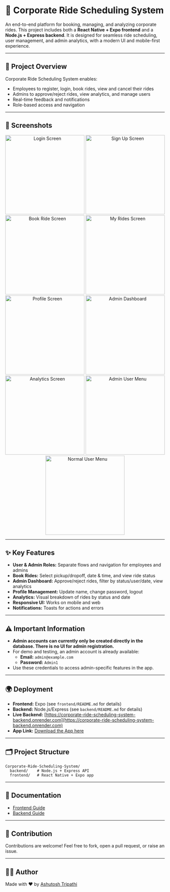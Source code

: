# 🚗 Corporate Ride Scheduling System

An end-to-end platform for booking, managing, and analyzing corporate rides. This project includes both a **React Native + Expo frontend** and a **Node.js + Express backend**. It is designed for seamless ride scheduling, user management, and admin analytics, with a modern UI and mobile-first experience.

---

## 🌟 Project Overview

Corporate Ride Scheduling System enables:

- Employees to register, login, book rides, view and cancel their rides
- Admins to approve/reject rides, view analytics, and manage users
- Real-time feedback and notifications
- Role-based access and navigation

---

## 📱 Screenshots

<p align="center">
  <img src="frontend/assets/screenshots/Login.jpg" alt="Login Screen" width="250" />
  <img src="frontend/assets/screenshots/SignUp.jpg" alt="Sign Up Screen" width="250" />
  <img src="frontend/assets/screenshots/bookRide.jpg" alt="Book Ride Screen" width="250" />
  <img src="frontend/assets/screenshots/My Rides.jpg" alt="My Rides Screen" width="250" />
  <img src="frontend/assets/screenshots/MyProfile.jpg" alt="Profile Screen" width="250" />
  <img src="frontend/assets/screenshots/AdminDashboard.jpg" alt="Admin Dashboard" width="250" />
  <img src="frontend/assets/screenshots/Analytics.jpg" alt="Analytics Screen" width="250" />
  <img src="frontend/assets/screenshots/Admin User.jpg" alt="Admin User Menu" width="250" />
  <img src="frontend/assets/screenshots/Normal User.jpg" alt="Normal User Menu" width="250" />
</p>

---

## ✨ Key Features

- **User & Admin Roles:** Separate flows and navigation for employees and admins
- **Book Rides:** Select pickup/dropoff, date & time, and view ride status
- **Admin Dashboard:** Approve/reject rides, filter by status/user/date, view analytics
- **Profile Management:** Update name, change password, logout
- **Analytics:** Visual breakdown of rides by status and date
- **Responsive UI:** Works on mobile and web
- **Notifications:** Toasts for actions and errors

---

## ⚠️ Important Information

- **Admin accounts can currently only be created directly in the database. There is no UI for admin registration.**
- For demo and testing, an admin account is already available:
  - **Email:** `admin@example.com`
  - **Password:** `Admin1`
- Use these credentials to access admin-specific features in the app.

---

## 🌍 Deployment

- **Frontend:** Expo (see `frontend/README.md` for details)
- **Backend:** Node.js/Express (see `backend/README.md` for details)
- **Live Backend:** [https://corporate-ride-scheduling-system-backend.onrender.com](https://corporate-ride-scheduling-system-backend.onrender.com)
- **App Link:** [Download the App here](https://drive.google.com/file/d/1TnxqHoYbBaDAYxZvwf6Fo6K2JpTfg5ym/view?usp=sharing)

---

## 🗂️ Project Structure

```
Corporate-Ride-Scheduling-System/
  backend/    # Node.js + Express API
  frontend/   # React Native + Expo app
```

---

## 📄 Documentation

- [Frontend Guide](frontend/README.md)
- [Backend Guide](backend/README.md)

---

## 🤝 Contribution

Contributions are welcome! Feel free to fork, open a pull request, or raise an issue.

---

## 👨‍💻 Author

Made with ❤️ by [Ashutosh Tripathi](https://github.com/1ashutosh1)

